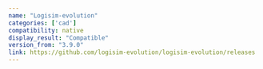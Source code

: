 ```yaml
---
name: "Logisim-evolution"
categories: ['cad']
compatibility: native
display_result: "Compatible"
version_from: "3.9.0"
link: https://github.com/logisim-evolution/logisim-evolution/releases
---
```

